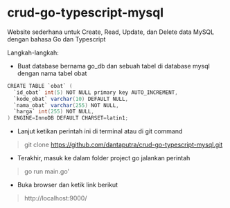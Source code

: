 # crud-go-typescript-mysql

Website sederhana untuk Create, Read, Update, dan Delete data MySQL dengan bahasa Go dan Typescript

Langkah-langkah:
- Buat database bernama go_db dan sebuah tabel di database mysql dengan nama tabel obat

```java
CREATE TABLE `obat` (
  `id_obat` int(5) NOT NULL primary key AUTO_INCREMENT,
  `kode_obat` varchar(10) DEFAULT NULL,
  `nama_obat` varchar(255) NOT NULL,
  `harga` int(255) NOT NULL,
) ENGINE=InnoDB DEFAULT CHARSET=latin1;
```

- Lanjut ketikan perintah ini di terminal atau di git command
> git clone https://github.com/dantaputra/crud-go-typescript-mysql.git
- Terakhir, masuk ke dalam folder project go jalankan perintah
> go run main.go'
- Buka browser dan ketik link berikut
> http://localhost:9000/
